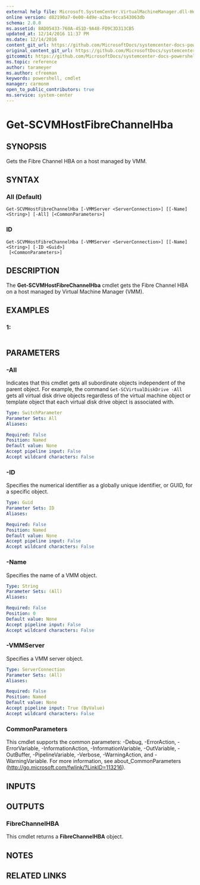 ```yaml
---
external help file: Microsoft.SystemCenter.VirtualMachineManager.dll-Help.xml
online version: d82190a7-0e00-4d9e-a2ba-9cca543063db
schema: 2.0.0
ms.assetid: 8AD05433-760A-451D-9A48-FD9C3D313CB5
updated_at: 12/14/2016 11:37 PM
ms.date: 12/14/2016
content_git_url: https://github.com/MicrosoftDocs/systemcenter-docs-powershell/blob/master/systemcenter-cmdlets/SystemCenter2016/VirtualMachineManager/v1/Get-SCVMHostFibreChannelHba.md
original_content_git_url: https://github.com/MicrosoftDocs/systemcenter-docs-powershell/blob/master/systemcenter-cmdlets/SystemCenter2016/VirtualMachineManager/v1/Get-SCVMHostFibreChannelHba.md
gitcommit: https://github.com/MicrosoftDocs/systemcenter-docs-powershell/blob/ddd0fefc9adaabb9394eb6c21b33370913d1830d/systemcenter-cmdlets/SystemCenter2016/VirtualMachineManager/v1/Get-SCVMHostFibreChannelHba.md
ms.topic: reference
author: tarameyer
ms.author: cfreeman
keywords: powershell, cmdlet
manager: carmonm
open_to_public_contributors: true
ms.service: system-center
---
```


# Get-SCVMHostFibreChannelHba

## SYNOPSIS
Gets the Fibre Channel HBA on a host managed by VMM.

## SYNTAX

### All (Default)
```
Get-SCVMHostFibreChannelHba [-VMMServer <ServerConnection>] [[-Name] <String>] [-All] [<CommonParameters>]
```

### ID
```
Get-SCVMHostFibreChannelHba [-VMMServer <ServerConnection>] [[-Name] <String>] [-ID <Guid>]
 [<CommonParameters>]
```

## DESCRIPTION
The **Get-SCVMHostFibreChannelHba** cmdlet gets the Fibre Channel HBA on a host managed by Virtual Machine Manager (VMM).

## EXAMPLES

### 1:
```

```

## PARAMETERS

### -All
Indicates that this cmdlet gets all subordinate objects independent of the parent object.
For example, the command `Get-SCVirtualDiskDrive -All` gets all virtual disk drive objects regardless of the virtual machine object or template object that each virtual disk drive object is associated with.

```yaml
Type: SwitchParameter
Parameter Sets: All
Aliases: 

Required: False
Position: Named
Default value: None
Accept pipeline input: False
Accept wildcard characters: False
```

### -ID
Specifies the numerical identifier as a globally unique identifier, or GUID, for a specific object.

```yaml
Type: Guid
Parameter Sets: ID
Aliases: 

Required: False
Position: Named
Default value: None
Accept pipeline input: False
Accept wildcard characters: False
```

### -Name
Specifies the name of a VMM object.

```yaml
Type: String
Parameter Sets: (All)
Aliases: 

Required: False
Position: 0
Default value: None
Accept pipeline input: False
Accept wildcard characters: False
```

### -VMMServer
Specifies a VMM server object.

```yaml
Type: ServerConnection
Parameter Sets: (All)
Aliases: 

Required: False
Position: Named
Default value: None
Accept pipeline input: True (ByValue)
Accept wildcard characters: False
```

### CommonParameters
This cmdlet supports the common parameters: -Debug, -ErrorAction, -ErrorVariable, -InformationAction, -InformationVariable, -OutVariable, -OutBuffer, -PipelineVariable, -Verbose, -WarningAction, and -WarningVariable. For more information, see about_CommonParameters (http://go.microsoft.com/fwlink/?LinkID=113216).

## INPUTS

## OUTPUTS

### FibreChannelHBA
This cmdlet returns a **FibreChannelHBA** object.

## NOTES

## RELATED LINKS

